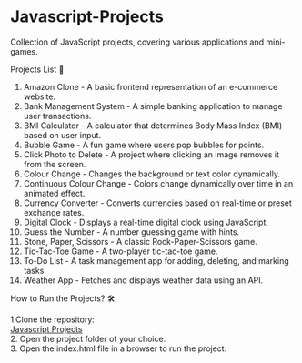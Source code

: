 # Javascript-Projects<br/>
Collection of JavaScript projects, covering various applications and mini-games.<br/>

Projects List 📂<br/>
1. Amazon Clone - A basic frontend representation of an e-commerce website.<br/>
2. Bank Management System - A simple banking application to manage user transactions.<br/>
3. BMI Calculator - A calculator that determines Body Mass Index (BMI) based on user input.<br/>
4. Bubble Game - A fun game where users pop bubbles for points.<br/>
5. Click Photo to Delete - A project where clicking an image removes it from the screen.<br/>
6. Colour Change - Changes the background or text color dynamically.<br/>
7. Continuous Colour Change - Colors change dynamically over time in an animated effect.<br/>
8. Currency Converter - Converts currencies based on real-time or preset exchange rates.<br/>
9. Digital Clock - Displays a real-time digital clock using JavaScript.<br/>
10. Guess the Number - A number guessing game with hints.<br/>
11. Stone, Paper, Scissors - A classic Rock-Paper-Scissors game.<br/>
12. Tic-Tac-Toe Game - A two-player tic-tac-toe game.<br/>
13. To-Do List - A task management app for adding, deleting, and marking tasks.<br/>
14. Weather App - Fetches and displays weather data using an API.<br/>

How to Run the Projects? 🛠<br/>

1.Clone the repository:<br/>
[Javascript Projects](https://github.com/Kruti0311/Javascript-Projects.git)<br/>
2. Open the project folder of your choice.  <br/>
3. Open the index.html file in a browser to run the project.<br/>

